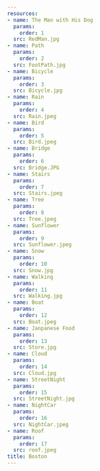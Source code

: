 ```yaml
---
resources:
- name: The Man with His Dog
  params:
    order: 1
  src: RedMan.jpg
- name: Path
  params:
    order: 2
  src: FootPath.jpg
- name: Bicycle
  params:
    order: 3
  src: Bicycle.jpg
- name: Rain 
  params: 
    order: 4 
  src: Rain.jpeg
- name: Bird 
  params: 
    order: 5 
  src: Bird.jpeg
- name: Bridge
  params: 
    order: 6
  src: Bridge.JPG
- name: Stairs
  params: 
    order: 7
  src: Stairs.jpeg
- name: Tree
  params: 
    order: 8
  src: Tree.jpeg
- name: Sunflower
  params: 
    order: 9
  src: Sunflower.jpeg 
- name: Snow
  params: 
    order: 10
  src: Snow.jpg 
- name: Walking
  params: 
    order: 11
  src: Walking.jpg 
- name: Boat
  params: 
    order: 12
  src: Boat.jpeg
- name: Janpanese Food
  params: 
    order: 13
  src: Store.jpg
- name: Cloud
  params: 
    order: 14
  src: Cloud.jpg
- name: StreetNight
  params: 
    order: 15
  src: StreetNight.jpg
- name: NightCar
  params: 
    order: 16
  src: NightCar.jpeg 
- name: Roof
  params: 
    order: 17
  src: roof.jpeg
title: Boston
---
```

